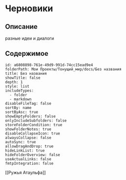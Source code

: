 # Черновики

## Описание
разные идеи и диалоги
## Содержимое

```folder-overview
id: a6808898-761e-49d9-991d-74cc15ead9e4
folderPath: Мои Проекты/Тонущий_мир/docs/Без названия
title: Без названия
showTitle: false
depth: 1
style: list
includeTypes:
  - folder
  - markdown
disableFileTag: false
sortBy: name
sortByAsc: true
showEmptyFolders: false
onlyIncludeSubfolders: false
storeFolderCondition: true
showFolderNotes: true
disableCollapseIcon: true
alwaysCollapse: false
autoSync: true
allowDragAndDrop: true
hideLinkList: true
hideFolderOverview: false
useActualLinks: false
fmtpIntegration: false
```
[[Ружья Атаульфа]]